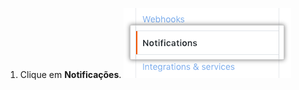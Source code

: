 1. Clique em **Notificações**. ![Botão de notificações na barra lateral](/assets/images/help/settings/notifications_menu.png)
